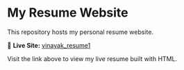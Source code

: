 # My Resume Website

This repository hosts my personal resume website.

🔗 **Live Site:** [vinayak_resume1](https://vinayaksingh369.github.io/vinayak_resume1/)

Visit the link above to view my live resume built with HTML.
